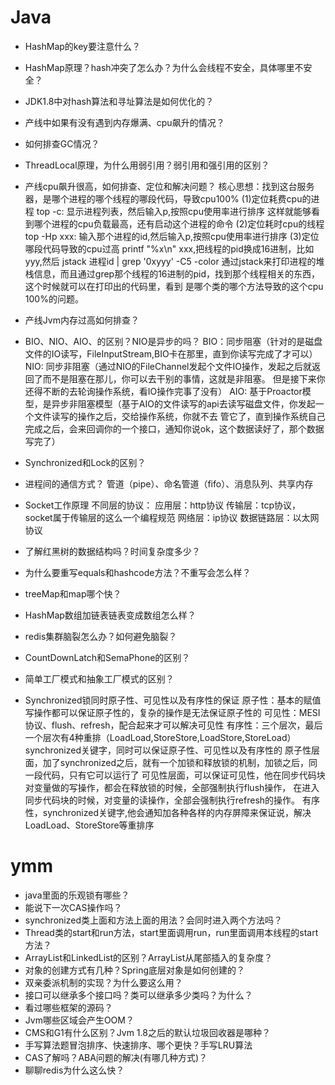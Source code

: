 # Java
- HashMap的key要注意什么？
- HashMap原理？hash冲突了怎么办？为什么会线程不安全，具体哪里不安全？
- JDK1.8中对hash算法和寻址算法是如何优化的？
- 产线中如果有没有遇到内存爆满、cpu飙升的情况？
- 如何排查GC情况？
- ThreadLocal原理，为什么用弱引用？弱引用和强引用的区别？
- 产线cpu飙升很高，如何排查、定位和解决问题？
  核心思想：找到这台服务器，是哪个进程的哪个线程的哪段代码，导致cpu100%
  (1)定位耗费cpu的进程
     top -c: 显示进程列表，然后输入p,按照cpu使用率进行排序
     这样就能够看到哪个进程的cpu负载最高，还有启动这个进程的命令
  (2)定位耗时cpu的线程
     top -Hp xxx: 输入那个进程的id,然后输入p,按照cpu使用率进行排序
  (3)定位哪段代码导致的cpu过高
     printf "%x\n" xxx,把线程的pid换成16进制，比如yyy,然后
     jstack 进程id | grep '0xyyy' -C5 -color
     通过jstack来打印进程的堆栈信息，而且通过grep那个线程的16进制的pid，找到那个线程相关的东西，这个时候就可以在打印出的代码里，看到
     是哪个类的哪个方法导致的这个cpu 100%的问题。

- 产线Jvm内存过高如何排查？

- BIO、NIO、AIO、的区别？NIO是异步的吗？
  BIO：同步阻塞（针对的是磁盘文件的IO读写，FileInputStream,BIO卡在那里，直到你读写完成了才可以）
  NIO: 同步非阻塞（通过NIO的FileChannel发起个文件IO操作，发起之后就返回了而不是阻塞在那儿，你可以去干别的事情，这就是非阻塞。
       但是接下来你还得不断的去轮询操作系统，看IO操作完事了没有）
  AIO: 基于Proactor模型，是异步非阻塞模型（基于AIO的文件读写的api去读写磁盘文件，你发起一个文件读写的操作之后，交给操作系统，你就不去
       管它了，直到操作系统自己完成之后，会来回调你的一个接口，通知你说ok，这个数据读好了，那个数据写完了）

- Synchronized和Lock的区别？

- 进程间的通信方式？
  管道（pipe）、命名管道（fifo）、消息队列、共享内存

- Socket工作原理
  不同层的协议：
  应用层：http协议
  传输层：tcp协议，socket属于传输层的这么一个编程规范
  网络层：ip协议
  数据链路层：以太网协议

- 了解红黑树的数据结构吗？时间复杂度多少？

- 为什么要重写equals和hashcode方法？不重写会怎么样？
- treeMap和map哪个快？
- HashMap数组加链表链表变成数组怎么样？
- redis集群脑裂怎么办？如何避免脑裂？
- CountDownLatch和SemaPhone的区别？
- 简单工厂模式和抽象工厂模式的区别？

- Synchronized锁同时原子性、可见性以及有序性的保证
  原子性：基本的赋值写操作都可以保证原子性的，复杂的操作是无法保证原子性的
  可见性：MESI协议、flush、refresh，配合起来才可以解决可见性
  有序性：三个层次，最后一个层次有4种重排（LoadLoad,StoreStore,LoadStore,StoreLoad）
  synchronized关键字，同时可以保证原子性、可见性以及有序性的
  原子性层面，加了synchronized之后，就有一个加锁和释放锁的机制，加锁之后，同一段代码，只有它可以运行了
  可见性层面，可以保证可见性，他在同步代码块对变量做的写操作，都会在释放锁的时候，全部强制执行flush操作，
     在进入同步代码块的时候，对变量的读操作，全部会强制执行refresh的操作。
  有序性，synchronized关键字,他会通知加各种各样的内存屏障来保证说，解决LoadLoad、StoreStore等重排序

# ymm
- java里面的乐观锁有哪些？
- 能说下一次CAS操作吗？
- synchronized类上面和方法上面的用法？会同时进入两个方法吗？
- Thread类的start和run方法，start里面调用run，run里面调用本线程的start方法？
- ArrayList和LinkedList的区别？ArrayList从尾部插入的复杂度？
- 对象的创建方式有几种？Spring底层对象是如何创建的？
- 双亲委派机制的实现？为什么要这么用？
- 接口可以继承多个接口吗？类可以继承多少类吗？为什么？
- 看过哪些框架的源码？
- Jvm哪些区域会产生OOM？
- CMS和G1有什么区别？Jvm 1.8之后的默认垃圾回收器是哪种？
- 手写算法题冒泡排序、快速排序、哪个更快？手写LRU算法
- CAS了解吗？ABA问题的解决(有哪几种方式)？
- 聊聊redis为什么这么快？






